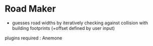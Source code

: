 # Road Maker

- guesses road widths by iteratively checking against collision with building footprints (+offset defined by user input)

plugins required : Anemone
